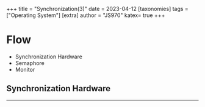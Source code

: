 +++
title = "Synchronization(3)"
date = 2023-04-12
[taxonomies]
tags = ["Operating System"]
[extra]
author = "JS970"
katex= true
+++
# Flow
 - Synchronization Hardware
 - Semaphore
 - Monitor

## Synchronization Hardware
---
